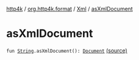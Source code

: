 [http4k](../../index.md) / [org.http4k.format](../index.md) / [Xml](index.md) / [asXmlDocument](./as-xml-document.md)

# asXmlDocument

`fun `[`String`](https://kotlinlang.org/api/latest/jvm/stdlib/kotlin/-string/index.html)`.asXmlDocument(): `[`Document`](https://kotlinlang.org/api/latest/jvm/stdlib/org.w3c.dom/-document/index.html) [(source)](https://github.com/http4k/http4k/blob/master/http4k-format-xml/src/main/kotlin/org/http4k/format/Xml.kt#L31)